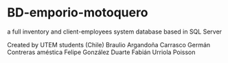 # BD-emporio-motoquero
a full inventory and client-employees system database based in SQL Server  

Created by UTEM students (Chile)
    Braulio Argandoña Carrasco
    Germán Contreras améstica
    Felipe González Duarte
    Fabián Urriola Poisson
    

